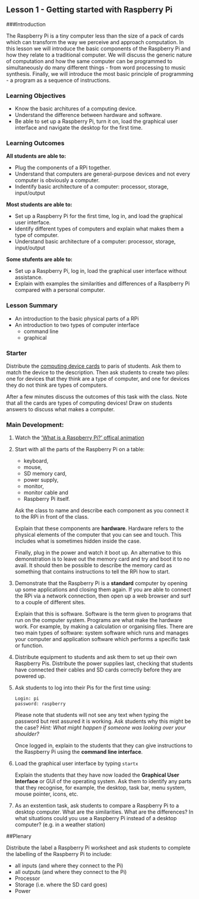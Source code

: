 ## Lesson 1 - Getting started with Raspberry Pi

###Introduction

The Raspberry Pi is a tiny computer less than the size of a pack of cards which can transform the way we perceive and approach computation. In this lesson we will introduce the basic components of the Raspberry Pi and how they relate to a traditional computer. We will discuss the generic nature of computation and how the same computer can be programmed to simultaneously do many different things - from word processing to music synthesis. Finally, we will introduce the most basic principle of programming - a program as a sequence of instructions.

### Learning Objectives

- Know the basic architures of a computing device.
- Understand the difference between hardware and software.
- Be able to set up a Raspberry Pi, turn it on, load the graphical user interface and navigate the desktop for the first time.

### Learning Outcomes

**All students are able to:**

- Plug the components of a RPi together.
- Understand that computers are general-purpose devices and not every computer is obviously a computer.
- Indentify basic architecture of a computer: processor, storage, input/output

**Most students are able to:**

- Set up a Raspberry Pi for the first time, log in, and load the graphical user interface.
- Identify different types of computers and explain what makes them a type of computer.
- Understand basic architecture of a computer: processor, storage, input/output

**Some stufents are able to:**
- Set up a Raspberry Pi, log in, load the graphical user interface without assistance.
- Explain with examples the similarities and differences of a Raspberry Pi compared with a personal computer. 

### Lesson Summary

- An introduction to the basic physical parts of a RPi
- An introduction to two types of computer interface
	- command line
	- graphical

### Starter
Distribute the [computing device cards](../Computing-Device-Card-Sort.zip) to paris of students. Ask them to match the device to the description. Then ask students to create two piles: one for devices that they think are a type of computer, and one for devices they do not think are types of computers. 

After a few minutes discuss the outcomes of this task with the class. Note that all the cards are types of computing devices! Draw on students answers to discuss what makes a computer.

### Main Development:
1. Watch the [‘What is a Raspberry Pi?’ offical animation](http://www.youtube.com/watch?v=e0wkVVVLvR8)  

2. Start with all the parts of the Raspberry Pi on a table: 
	- keyboard, 
	- mouse, 
	- SD memory card, 
	- power supply, 
	- monitor, 
	- monitor cable and 
	- Raspberry Pi itself. 
	
	Ask the class to name and describe each component as you connect it to the RPi in front of the class. 

	Explain that these components are **hardware**. Hardware refers to the physical elements of the computer that you can see and touch. This includes what is sometimes hidden inside the case. 

	Finally, plug in the power and watch it boot up. An alternative to this demonstration is to leave out the memory card and try and boot it to no avail. It should then be possible to describe the memory card as something that contains instructions to tell the RPi how to start.

2. Demonstrate that the Raspberry Pi is a **standard** computer by opening up some applications and closing them again. If you are able to connect the RPi via a network connection, then open up a web browser and surf to a couple of different sites.

	Explain that this is software. Software is the term given to programs that run on the computer system. Programs are what make the hardware work. For example, by making a calculation or organising files. There are two main types of software: system software which runs and manages your computer and application software which performs a specific task or function.

3. Distribute equipment to students and ask them to set up their own Raspberry Pis. Distribute the power supplies last, checking that students have connected their cables and SD cards correctly before they are powered up.

4. Ask students to log into their Pis for the first time using:

	```
	Login: pi
	password: raspberry
	```

	Please note that students will not see any text when typing the password but rest assured it is working. Ask students why this might be the case? *Hint: What might happen if someone was looking over your shoulder?*

	Once logged in, explain to the students that they can give instructions to the Raspberry Pi using the **command line interface**.

5. Load the graphical user interface by typing `startx`

	Explain the students that they have now loaded the **Graphical User Interface** or GUI of the operating system. Ask them to identify any parts that they recognise, for example, the desktop, task bar, menu system, mouse pointer, icons, etc. 

6. As an exstention task, ask students to compare a Raspberry Pi to a desktop computer. What are the similarities. What are the differences? In what situations could you use a Raspberry Pi instead of a desktop computer? (e.g. in a weather station)

##Plenary

Distribute the label a Raspberry Pi worksheet and ask students to complete the labelling of the Raspberry Pi to include:
- all inputs (and where they connect to the Pi)
- all outputs (and where they connect to the Pi)
- Processor
- Storage (i.e. where the SD card goes)
- Power 

